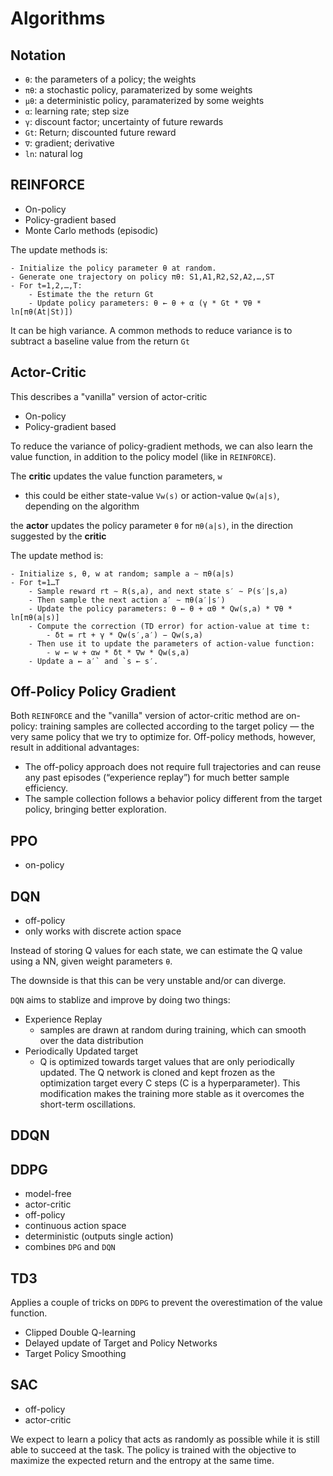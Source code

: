 # Algorithms

## Notation

- `θ`: the parameters of a policy; the weights
- `πθ`: a stochastic policy, paramaterized by some weights
- `μθ`: a deterministic policy, paramaterized by some weights
- `α`: learning rate; step size
- `γ`: discount factor; uncertainty of future rewards
- `Gt`: Return; discounted future reward
- `∇`: gradient; derivative
- `ln`: natural log

## REINFORCE

- On-policy
- Policy-gradient based
- Monte Carlo methods (episodic)

The update methods is:

```
- Initialize the policy parameter θ at random.
- Generate one trajectory on policy πθ: S1,A1,R2,S2,A2,…,ST
- For t=1,2,…,T:
    - Estimate the the return Gt
    - Update policy parameters: θ ← θ + α (γ * Gt * ∇θ * ln[πθ(At|St)])
```

It can be high variance. A common methods to reduce variance is to subtract a baseline value from the return `Gt`

## Actor-Critic

This describes a "vanilla" version of actor-critic

- On-policy
- Policy-gradient based

To reduce the variance of policy-gradient methods, we can also learn the value function, in addition to the policy model (like in `REINFORCE`).

The __critic__ updates the value function parameters, `w`

- this could be either state-value `Vw(s)` or action-value `Qw(a|s)`, depending on the algorithm

the __actor__ updates the policy parameter `θ` for `πθ(a|s)`, in the direction suggested by the __critic__

The update method is:

```
- Initialize s, θ, w at random; sample a ∼ πθ(a|s)
- For t=1…T
    - Sample reward rt ∼ R(s,a), and next state s′ ∼ P(s′|s,a)
    - Then sample the next action a′ ∼ πθ(a′|s′)
    - Update the policy parameters: θ ← θ + αθ * Qw(s,a) * ∇θ * ln[πθ(a|s)]
    - Compute the correction (TD error) for action-value at time t:
        - δt = rt + γ * Qw(s′,a′) − Qw(s,a)
    - Then use it to update the parameters of action-value function:
        - w ← w + αw * δt * ∇w * Qw(s,a)
    - Update a ← a′` and `s ← s′.
```

## Off-Policy Policy Gradient

Both `REINFORCE` and the "vanilla" version of actor-critic method are on-policy: training samples are collected according to the target policy — the very same policy that we try to optimize for. Off-policy methods, however, result in additional advantages:

- The off-policy approach does not require full trajectories and can reuse any past episodes (“experience replay”) for much better sample efficiency.
- The sample collection follows a behavior policy different from the target policy, bringing better exploration.

## PPO

- on-policy

## DQN

- off-policy
- only works with discrete action space

Instead of storing Q values for each state, we can estimate the Q value using a NN, given weight parameters `θ`.

The downside is that this can be very unstable and/or can diverge.

`DQN` aims to stablize and improve by doing two things:

- Experience Replay
    - samples are drawn at random during training, which can smooth over the data distribution
- Periodically Updated target
    - Q is optimized towards target values that are only periodically updated. The Q network is cloned and kept frozen as the optimization target every C steps (C is a hyperparameter). This modification makes the training more stable as it overcomes the short-term oscillations.

## DDQN

## DDPG

- model-free
- actor-critic
- off-policy
- continuous action space
- deterministic (outputs single action)
- combines `DPG` and `DQN`

## TD3

Applies a couple of tricks on `DDPG` to prevent the overestimation of the value function.

- Clipped Double Q-learning
- Delayed update of Target and Policy Networks
- Target Policy Smoothing

## SAC

- off-policy
- actor-critic

We expect to learn a policy that acts as randomly as possible while it is still able to succeed at the task. The policy is trained with the objective to maximize the expected return and the entropy at the same time.


